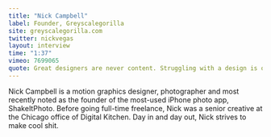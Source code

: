 ```yaml
---
title: "Nick Campbell"
label: Founder, Greyscalegorilla
site: greyscalegorilla.com
twitter: nickvegas
layout: interview
time: "1:37"
vimeo: 7699065
quote: Great designers are never content. Struggling with a design is okay.
---
```


Nick Campbell is a motion graphics designer, photographer and most recently noted as the founder of the most-used iPhone photo app, ShakeItPhoto. Before going full-time freelance, Nick was a senior creative at the Chicago office of Digital Kitchen. Day in and day out, Nick strives to make cool shit.